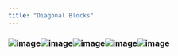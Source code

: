```yaml
---
title: "Diagonal Blocks"
---
```


### ![image](https://gyazo.com/98df5c0694fd0c08d5a334ef228947a9/thumb/1000)![image](https://gyazo.com/beeccd0942fbe12e2c50bad495fdd1f9/thumb/1000)![image](https://gyazo.com/f4a5e09e2ea3f34926903f11ba7cee38/thumb/1000)![image](https://gyazo.com/5a4db298e8d1e6c27af7e8a0837ab0cd/thumb/1000)![image](https://gyazo.com/5d99e3296b47ed2eed18b6b8a1f080fa/thumb/1000)
